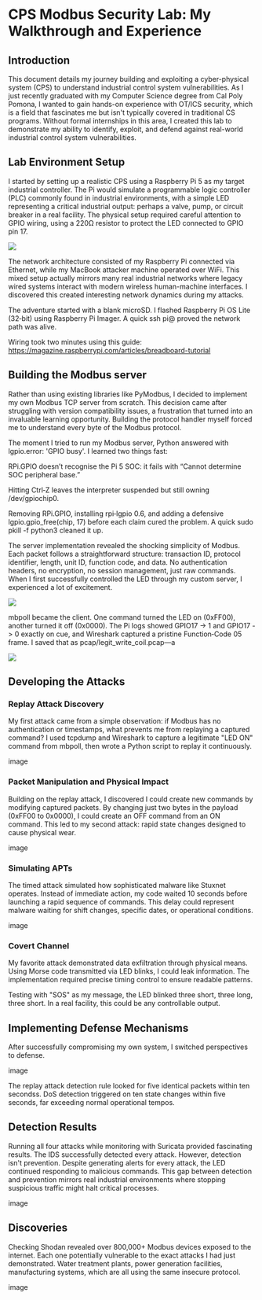 # CPS Modbus Security Lab: My Walkthrough and Experience

## Introduction

This document details my journey building and exploiting a cyber-physical system (CPS) to understand industrial control system vulnerabilities. As I just recently graduated with my Computer Science degree from Cal Poly Pomona, I wanted to gain hands-on experience with OT/ICS security, which is a field that fascinates me but isn't typically covered in traditional CS programs. Without formal internships in this area, I created this lab to demonstrate my ability to identify, exploit, and defend against real-world industrial control system vulnerabilities.

## Lab Environment Setup

I started by setting up a realistic CPS using a Raspberry Pi 5 as my target industrial controller. The Pi would simulate a programmable logic controller (PLC) commonly found in industrial environments, with a simple LED representing a critical industrial output: perhaps a valve, pump, or circuit breaker in a real facility. The physical setup required careful attention to GPIO wiring, using a 220Ω resistor to protect the LED connected to GPIO pin 17.

![](https://github.com/aerovvs/cps-modbus-lab/blob/main/media/pi_setup.jpg)

The network architecture consisted of my Raspberry Pi connected via Ethernet, while my MacBook attacker machine operated over WiFi. This mixed setup actually mirrors many real industrial networks where legacy wired systems interact with modern wireless human-machine interfaces. I discovered this created interesting network dynamics during my attacks.

The adventure started with a blank microSD. I flashed Raspberry Pi OS Lite (32‑bit) using Raspberry Pi Imager. A quick ssh pi@<ip> proved the network path was alive.

Wiring took two minutes using this guide:
https://magazine.raspberrypi.com/articles/breadboard-tutorial


## Building the Modbus server

Rather than using existing libraries like PyModbus, I decided to implement my own Modbus TCP server from scratch. This decision came after struggling with version compatibility issues, a frustration that turned into an invaluable learning opportunity. Building the protocol handler myself forced me to understand every byte of the Modbus protocol.

The moment I tried to run my Modbus server, Python answered with lgpio.error: 'GPIO busy'. I learned two things fast:

RPi.GPIO doesn’t recognise the Pi 5 SOC: it fails with “Cannot determine SOC peripheral base.”

Hitting Ctrl‑Z leaves the interpreter suspended but still owning /dev/gpiochip0.

Removing RPi.GPIO, installing rpi‑lgpio 0.6, and adding a defensive lgpio.gpio_free(chip, 17) before each claim cured the problem. A quick sudo pkill -f python3 cleaned it up.

The server implementation revealed the shocking simplicity of Modbus. Each packet follows a straightforward structure: transaction ID, protocol identifier, length, unit ID, function code, and data. No authentication headers, no encryption, no session management, just raw commands. When I first successfully controlled the LED through my custom server, I experienced a lot of excitement.

![](https://github.com/aerovvs/cps-modbus-lab/blob/main/media/start_modbus_server.png)

mbpoll became the client. One command turned the LED on (0xFF00), another turned it off (0x0000). The Pi logs showed GPIO17 -> 1 and GPIO17 -> 0 exactly on cue, and Wireshark captured a pristine Function‑Code 05 frame. I saved that as pcap/legit_write_coil.pcap—a

![](https://github.com/aerovvs/cps-modbus-lab/blob/main/media/capture_led_on_pcap.png)

## Developing the Attacks
### Replay Attack Discovery
My first attack came from a simple observation: if Modbus has no authentication or timestamps, what prevents me from replaying a captured command? I used tcpdump and Wireshark to capture a legitimate "LED ON" command from mbpoll, then wrote a Python script to replay it continuously.

image

### Packet Manipulation and Physical Impact
Building on the replay attack, I discovered I could create new commands by modifying captured packets. By changing just two bytes in the payload (0xFF00 to 0x0000), I could create an OFF command from an ON command. This led to my second attack: rapid state changes designed to cause physical wear.

image

### Simulating APTs
The timed attack simulated how sophisticated malware like Stuxnet operates. Instead of immediate action, my code waited 10 seconds before launching a rapid sequence of commands. This delay could represent malware waiting for shift changes, specific dates, or operational conditions.

image

### Covert Channel
My favorite attack demonstrated data exfiltration through physical means. Using Morse code transmitted via LED blinks, I could leak information. The implementation required precise timing control to ensure readable patterns.

Testing with "SOS" as my message, the LED blinked three short, three long, three short. In a real facility, this could be any controllable output. 

## Implementing Defense Mechanisms
After successfully compromising my own system, I switched perspectives to defense.

image

The replay attack detection rule looked for five identical packets within ten secondss. DoS detection triggered on ten state changes within five seconds, far exceeding normal operational tempos.

## Detection Results
Running all four attacks while monitoring with Suricata provided fascinating results. The IDS successfully detected every attack. However, detection isn't prevention. Despite generating alerts for every attack, the LED continued responding to malicious commands. This gap between detection and prevention mirrors real industrial environments where stopping suspicious traffic might halt critical processes.

image

## Discoveries
Checking Shodan revealed over 800,000+ Modbus devices exposed to the internet. Each one potentially vulnerable to the exact attacks I had just demonstrated. Water treatment plants, power generation facilities, manufacturing systems, which are all using the same insecure protocol.

image

